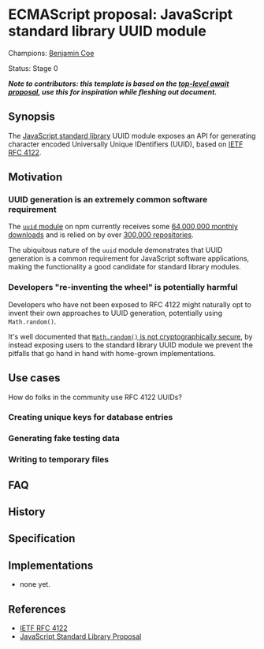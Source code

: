 # ECMAScript proposal: JavaScript standard library UUID module

Champions: [Benjamin Coe](https://github.com/bcoe)

Status: Stage 0

***Note to contributors: this template is based on the [top-level await
proposal](https://github.com/tc39/proposal-top-level-await), use this for inspiration while
fleshing out document.***

## Synopsis

The [JavaScript standard library](https://github.com/tc39/proposal-javascript-standard-library)
UUID module exposes an API for generating character encoded Universally Unique IDentifiers (UUID),
based on [IETF RFC 4122](https://tools.ietf.org/html/rfc4122).

## Motivation

### UUID generation is an extremely common software requirement

The [`uuid` module](https://www.npmjs.com/package/uuid) on npm currently receives some [64,000,000
monthly downloads](https://npm-stat.com/charts.html?package=uuid) and is relied on by over [300,000
repositories](https://libraries.io/npm/uuid).

The ubiquitous nature of the `uuid` module demonstrates that UUID generation is a common
requirement for JavaScript software applications, making the functionality a good candidate for
standard library modules.

### Developers "re-inventing the wheel" is potentially harmful

Developers who have not been exposed to RFC 4122 might naturally opt to invent their own approaches
to UUID generation, potentially using `Math.random()`.

It's well documented that [`Math.random()` is not cryptographically
secure](https://v8.dev/blog/math-random), by instead exposing users to the standard library UUID
module we prevent the pitfalls that go hand in hand with home-grown implementations.

## Use cases

How do folks in the community use RFC 4122 UUIDs?

### Creating unique keys for database entries

### Generating fake testing data

### Writing to temporary files

## FAQ

## History

## Specification

## Implementations

* none yet.

## References

* [IETF RFC 4122](https://tools.ietf.org/html/rfc4122)
* [JavaScript Standard Library Proposal](https://github.com/tc39/proposal-javascript-standard-library)
